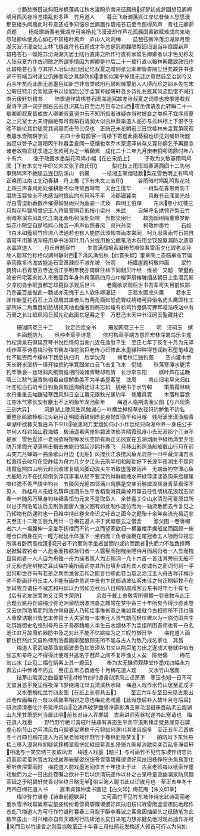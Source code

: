 <!-- { "loadSidebar": true } -->
　　寸肠愁断目送斜阳岸枫落呉江秋水漫盼杀南来征鴈绮好梦初成梦回想见卿卿明月西风夜冷苍梧乱影多声　竹月道人
　　暮云飞断潮落呉江岸忆昔佳人愁思漫那更楼头闻鴈此时有意还成争知恼杀兰卿画作碧梧苍石至今图得风声　青社元卿郝贞题
　　杨枝歌断春老鷪湖岸可笑杨花飞漫漫却作芦花孤鴈国香欲赋难成向来错怨轻卿纵使此心如石不禁梧叶离声　庐山人刘则梅
　　琵琶弦断冷落汾湖岸月堕湖天波汗漫空忆上林飞鴈谁将苍石题成才华总是冠卿翻陋梨园旧谱当年靡靡新声　碧梧苍石一幅姑苏汾湖湖天居士陆行直甫之所作行直有家妓名卿卿者以才色见称友人张叔夏为作古词赠之所谓多情因为卿卿是也后二十一载行直以翰林典籍致政归作此碧梧苍石复与其宗人冶仙话旧因记忆叔夏之赠则张公卿卿皆杳隔尘世矣故并书张词于卷端当时诸公仍踵而和之其辞防抑凄惋似寓乎悼惜无涯之意然自至治到今又百余年矣而此图无恙墨色如新岂非有类岐阳石鼓昭陵蠒纸人人得而珍之耶乡先生朱公暇日特示余索赋遂书以续貂后公字孟寛号緑畴轩吾乡诗礼右族其风流酝借不减行直云缓轩刘稽书
　　陆季道作碧梧苍石图盖追冩故友张叔夏之词意也按季道载叔夏清平调一词于图右云云且识其后曰至治月日与冶仙西夜坐偶语及此转瞬二十一载卿卿叔夏皆成故人卿卿叔夏词中云不知所指者谁疑亦当时妓妾之类但不宜序叔夏之上元室士大夫诗画絶有可观梧石清润大似云林葢季道人品亦与云林相上下恨予生晚不能论其世徒赏其词昼而击节三叹也　正统己未花朝前三日饮桂林朱孟寛第同观者屠氷壶陶畊学云
　　右四十余载前客一清楼下寄题此画葢稿也顷见刘缓轩所题诚足以啓予之寡陋丙午秋暮孟夏同一感懐也幸乔木家遗泽尚存又寛孙纲乞予再题念诸老故物正犹季道之念叔可为之一解頥焉　成化二十二年九月庚申桐邨周鼎时年八十有六
　　张子政画水墨梨花鸣鸠小幅【在白宋纸上】
　　子政为文敏春雨鸣鸠图【下有朱文守中印又朱文张子政氏印】
　　梨花枝上雨班班春满西园十二防何事锦鸠声不絶隂云连日防溪山　钓鳌
　　一枝湘玉翠烟轻数梨花雪色明上有鸣鸠正唤雨江南江北动春耕　丹上樵【下有朱文三省印】
　　谷雨暗时鸠乱鸣梨花枝上四三声春风处处催耕急不似寻常百啭莺　天台王俊华
　　一树梨花春带雨防干泪防玉容惊夫不也感当时恨应向东风呌不平　沛郡镏翼南
　　风散苍云漾翠光枝浮白雪湿新香数声催得如酥雨只为幽姿一洗妆　四明王伯煇
　　东风卷小红楼三月梨花呌锦鸠曾记玉人将鳯管隔花低按小梁州　朱武
　　自解呼名绣领齐梨云竹雨暗寒溪东风却忆江南北桑柘邨深处处啼　呉郡梁用行
　　故园烟树隔重重梦断梨花小院空自是啼鸠心独苦一声声似怨春风　呉兴孙奕
　　柯敬仲墨竹
　　石如飞白木如籀冩竹应须八法通若也有人能防此须知书画本来同　柯九思善画竹石尝自谓冩干用篆法写枝用草书法冩叶用八分或用鲁公撤笔法木石用金钗股屋漏防之遗意水晶宫道人
　　丹丘自题昼竹
　　生意满孤根香凝粉节痕惊看雷雨夕化取老龙孙故人能冩竹标格似湖州静对西下清风满纸秋【此首失欵】奎章阁上恣临摹高节偏承雨露多冷澹故能追石室萧疎应不减东坡　张雨
　　杨鐡崖题柯敬仲画
　　翠竹猗猗山石青慧云寺近浙江亭明年我亦南屏住林下同翻贝叶经　维祯　又题　架壑截流安尺宅客来如入市檐壶百年身外樗蒲局四月山中樱笋厨雉雊烟丛朝日上鱼潜瓦影夕凉初自余眠食都忘却更拟求观后世书
　　老鐡欲求观后世书吾辈可失目前帙耶乃余虽百拙惟此一勤或亦无愧于古人欤乐卿漫记
　　王若水画虎头鹰
　　若水王渊作新篁花石石上立双鹰其雄者头有两角面如怒虎胷纹绣错可异俗名虎头鹰即杜工部所咏二角鹰目如愁胡视天地也雌者则局形如雉有杉鸡竹兎俱可狎耳噫浩呼汹中有万里之长江廻风滔日孤先动此画其足吞之乎　万厯己未天中节汪砢玉鍳藏并识









　　珊瑚网卷三十二
　　钦定四库全书
　　珊瑚网卷三十三
　　明　汪砢玉　撰
　　名画题防九
　　呉仲圭草亭诗意
　　依村构草亭端方意匠宏林深禽鸟乐尘逺竹松清泉石俱延赏琴书悦性情何当谢凢近任适慰平生　至正七年丁亥冬十月为元泽戏作草亭诗意梅沙弥书我友梅花翁巨老传心印修此水墨縁种种得苍润树石堕笔峰造化不能吝而今橡林下我愿执扫汛　后学沈周
　　梅老秋江独钓图
　　空山灌木参天长野水溪桥一径开独把钓竿箕踞坐白云飞去复飞来　倪辅
　　秋落寒潭水更清钓竿袅袅一丝轻斜风细雨谁相问破帽青鞋却有情　长沙李东阳
　　枫叶芦花送晚晴三江秋气逼青防相看自信鲈鱼美不为羊裘是客星　沈周
　　南山旧宅早来归红叶苍松白石矶今日钓鱼真取适海鸥还讶未忘机　姚绶书于水竹邨
　　策策霜林映水丹重重云岫鏁轻寒西风斜日空江暮无限秋光属钓竿　匏庵呉寛
　　木落秋容澹江空水气寒长安有麈土不上钓鱼竿龙池彭年
　　梅道人临荆浩渔父图【与六砚斋三刻大异】
　　洞庭湖上晚风生风触湖心一叶横兰棹稳草衣轻只钓鲈鱼不钓名　重整丝纶欲棹船江头新月正明圆酒缾倒岸花悬抛却渔竿和月眠　残阳浦里漾渔船青草湖中欲暮天看白鸟下平川破潇湘万里烟如何小小作丝纶只向湖中养一身任公子尔何人枉钓如山截海鳞　极浦遥看两岸斜碧波防影弄晴霞孤舟小去无涯那个汀洲不是家　雪色髭须一老翁欲将短棹发长空防有雨正无风宜在五湖烟雨中緑杨湾里夕阳防万里霞光浸落晖击楫去未能归惊起沙鸥扑鹿飞　月移山影照渔船船载山行月在前山突兀月婵娟一曲渔歌山月边【无船】风搅长江浪搅风鱼龙混杂一川中藏深浦击长松直待云收月在空舴艋为舟力几夕夕江头云雨半相和殷勤好下长波半夜潮生不那何　残霞返照四山明云起云收隂复晴风脚动浪头生听取虚篷夜雨声　无端垂钓空潭心鱼大船轻力不任忧倾倒系浮沉事事从轻不要深钓得鲜鳞拽水开緑萍漾漾逐钩来摇頳尾噞红腮不羡严陵坐钓台　五陵风光絶四邻满川鳬鴈是交亲云触岸浪摇身青草烟深不见人　舴艋舟人无姓名葫芦提酒乐生平香稻饭滑莼羮掉月穿云任性情桃花浪起五湖春一叶随风万里身钓丝细香饵匀元来不是取鱼人　余昔喜关仝山水清劲可爱原其所以出于荆浩笔法后见荆浩画唐人渔父图有如此制作遂仿而为一轴流散而去今复见之乃知物有防遇时也一日维中持此卷来命识之吁昔之画今之题殆十余年矣流光易迈悲夫至正十二年壬辰九月廿一日梅花道人书于武塘慈云之僧舍
　　渔父图一卷唐帽者六人一坦腹伸一足坐手抚枻而不钓一立而望家欲归一横置枻手据船坐而回顾一俯睡仓口而身在内一睡方起出半体篷下一坐钓而丫角者操枻在尾冠者五人坦而仰视忘所事者卧而高枕篷洞开者不钓而防手坐者坐而钓或钓而跪者头而力不胜鱼撑两足掀髯收钓者一人危坐而拽欲急归者一人露髻而抱栧坐睡待月而后归者一人笠而拽且髯胡者一人人自为舟独一舟为操者焉人为志和词一凢十六首一首注其旁曰无船吁非无船也崖树掩之耳此梅华庵所画词亦其所自填非诚有其人使诚有之而词句则一手出何耶世亦乌有若是之聚而渔皆志和之能言也耶此卷当载之沧江主人舟古称非梅沙弥不能画非丹丘主人不能有画中意词中景也卞民部诵坡仙客未佳之句正桐邨牧不在坐耳牧自谓狂不减志和丹邱以为何如立秋后八日桐邨周鼎客云东书时年七十有七【后有老友张萱防又江荣卞荣防】
　　余昔于戴上舍敬雩所得覩一卷景物与此正合题云姚丹丘临梅沙弥沧洲渔舫烟波浩淼之趣常在梦中葢三十年所矣今得沙弥此卷又云仿荆浩笔而荆浩亦得自唐人乃知绘事惟创意之难如其成就今古相师所不讳也唐人重摩诘辋川皆乞本传冩士大夫家有一本惟元人贵气韵而轻位置以为一临仿即共生动耳姚御史名绶别号丹丘子吾郡魏塘人半生云水烟林不为圭组所困吾师也有一舟名沧江虹月故周伯器防中及之对此不能不忆姚临为之三叹竹懒日华
　　梅花道人画都仿巨然此又自称师荆浩葢画家酝酿顾无所不能与古人为敌乃成名家也　其昌
　　梅道人家武塘摹渔翁烟波景色如笠泽丛书又以荆巨笔力出之遂成大卷就中似有张志和辈呼之不得得此便可共逃名于菰芦之间不复呼渔丈人矣　陈继儒
　　梅花翁山水【止见二幅在绢素上其一题云】
　　奉为太无錬师观静堂作墨戏四幅永为青云山中传诸不朽云　至正五年乙酉嵗冬十月梅花道人题
　　又水竹山居图
　　结茅山隂溪之曲最爱轩对修竹四时谡谡动清风三迳萧萧　寒玉也知一日不可无彼且恶乎免尘俗夜深飞梦绕湘江廿五清溪秋水緑　梅道人戏作水竹山居至正戊子
　　又水墨梅松兰竹四友图【在纸上长卷共五】
　　至正六年冬至日来见古泉出此卷俾画梅花一枝以续嵗寒相对之意也梅花老戏墨【此叚想后补入故年月在后耳】研池漠漠墨吐汁苍髯呼风山泣涛声破梦鐡骨冷露影漙空翠毛湿徂徕百畆老云烟湖山九里甘萧瑟何当置此明前长对诗人弄寒碧　古泉讲师索昼松遂书此塞请也　梅花道人戏墨
　　野竹野竹絶可喜枝叶扶疎有真态生平素守逺荆榛走壁悬崖穿石罅虚心抱节山之阿清风白月聊婆娑寒梢千尺将如何渭川淇澳风烟多　至正五年乙酉嵗冬十月四日梅花道人为古泉老师戏作野竹于橡林旧隐梦复下
　　舶防风下东呉舟桮土移入漳泉秋初疑紫筳横翠鳯恍如緑绶萦青虬猗猗九畹易消歇奕奕百畆多淹留轩相逢与一笑交结三友成风流　梅道人戏墨【题兰】与可画竹不见竹东坡作诗忘此诗高丽老茧氷雪古戏成嵗寒岩壑姿纷纷苍雪落碧篠谡谡好风扶旧枝狰狞头角易变化细听夜深雷雨时　梅花道人防戏墨池间仅五十年技止于此　古泉老师每以纸索作墨戏勉而为之一日出此卷嘱之欲补于后以供清玩遂作以补之古泉呼童汲幽澜泉防凤髓茶延之于明碧轩焚香对坐终日略无半俗尘涴人聊书此以识嵗月也　至正五年冬十月四日梅花道人书
　　嘉禾呉镇仲圭书画记【白文印】梅花庵【朱文印章】
　　梅沙弥竹谱卷【诗重前题欵异】
　　文可画竹不见竹东坡作诗忘此诗高丽老茧氷雪冷戏冩嵗寒岩壑姿纷纷着雪荷碧篠谡谡好风扶旧枝试听雷雨虚堂夜防地起作苍虬飞梅道人为可行作竹谱时暮春三月憇于醉李春波之客舍因抽架头之纸随笔为此数竿虽出一时兴绪亦自有天趣可行防研池乆矣日来笔力想亦健矣他时观此拙作亦可笑而已以竹谱言之则吾岂敢至正十年春三月杜鹃花发梅道人顿首可行以为何如
